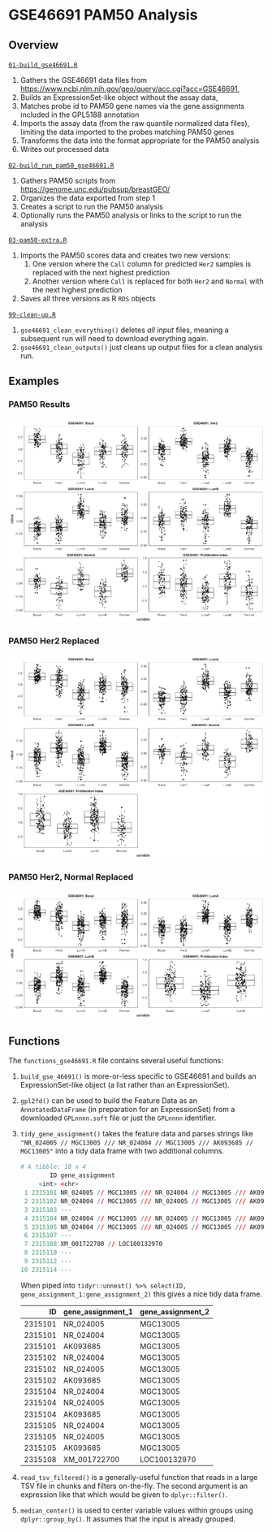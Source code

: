 GSE46691 PAM50 Analysis
================

## Overview

[`01-build_gse46691.R`](01-build_gse46691.R)

1.  Gathers the GSE46691 data files from
    <https://www.ncbi.nlm.nih.gov/geo/query/acc.cgi?acc=GSE46691>,
2.  Builds an ExpressionSet-like object without the assay data,
3.  Matches probe id to PAM50 gene names via the gene assignments
    included in the GPL5188 annotation
4.  Imports the assay data (from the raw quantile normalized data
    files), limiting the data imported to the probes matching PAM50
    genes
5.  Transforms the data into the format appropriate for the PAM50
    analysis
6.  Writes out processed data

[`02-build_run_pam50_gse46691.R`](02-build_run_pam50_gse46691.R)

1.  Gathers PAM50 scripts from
    <https://genome.unc.edu/pubsup/breastGEO/>
2.  Organizes the data exported from step 1
3.  Creates a script to run the PAM50 analysis
4.  Optionally runs the PAM50 analysis or links to the script to run the
    analysis

[`03-pam50-extra.R`](03-pam50-extra.R)

1.  Imports the PAM50 scores data and creates two new versions:
    1.  One version where the `Call` column for predicted `Her2` samples
        is replaced with the next highest prediction
    2.  Another version where `Call` is replaced for both `Her2` and
        `Normal` with the next highest prediction
2.  Saves all three versions as R `RDS` objects

[`99-clean-up.R`](99-clean-up.R)

1.  `gse46691_clean_everything()` deletes *all input* files, meaning a
    subsequent run will need to download everything again.
2.  `gse46691_clean_outputs()` just cleans up output files for a clean
    analysis run.

## Examples

### PAM50 Results

![](readme_files/figure-gfm/pam50-1.png)<!-- -->

### PAM50 Her2 Replaced

![](readme_files/figure-gfm/pam50_no_her2-1.png)<!-- -->

### PAM50 Her2, Normal Replaced

![](readme_files/figure-gfm/pam50_no_her2_normal-1.png)<!-- -->

## Functions

The `functions_gse46691.R` file contains several useful functions:

1.  `build_gse_46691()` is more-or-less specific to GSE46691 and builds
    an ExpressionSet-like object (a list rather than an ExpressionSet).

2.  `gpl2fd()` can be used to build the Feature Data as an
    `AnnotatedDataFrame` (in preparation for an ExpressionSet) from a
    downloaded `GPLnnnn.soft` file or just the `GPLnnnn` identifier.

3.  `tidy_gene_assignment()` takes the feature data and parses strings
    like `"NR_024005 // MGC13005 /// NR_024004 // MGC13005 /// AK093685
    // MGC13005"` into a tidy data frame with two additional columns.
    
    ``` r
    # A tibble: 10 x 4
            ID gene_assignment                                                          gene_assignment_1 gene_assignment_2
         <int> <chr>                                                                    <list>            <list>           
     1 2315101 NR_024005 // MGC13005 /// NR_024004 // MGC13005 /// AK093685 // MGC13005 <chr [3]>         <chr [3]>        
     2 2315102 NR_024004 // MGC13005 /// NR_024005 // MGC13005 /// AK093685 // MGC13005 <chr [3]>         <chr [3]>        
     3 2315103 ---                                                                      <chr [0]>         <chr [0]>        
     4 2315104 NR_024004 // MGC13005 /// NR_024005 // MGC13005 /// AK093685 // MGC13005 <chr [3]>         <chr [3]>        
     5 2315105 NR_024004 // MGC13005 /// NR_024005 // MGC13005 /// AK093685 // MGC13005 <chr [3]>         <chr [3]>        
     6 2315107 ---                                                                      <chr [0]>         <chr [0]>        
     7 2315108 XM_001722700 // LOC100132970                                             <chr [1]>         <chr [1]>        
     8 2315110 ---                                                                      <chr [0]>         <chr [0]>        
     9 2315112 ---                                                                      <chr [0]>         <chr [0]>        
    10 2315114 ---                                                                      <chr [0]>         <chr [0]> 
    ```
    
    When piped into `tidyr::unnest() %>% select(ID,
    gene_assignment_1:gene_assignment_2)` this gives a nice tidy data
    frame.
    
    |      ID | gene\_assignment\_1 | gene\_assignment\_2 |
    | ------: | :------------------ | :------------------ |
    | 2315101 | NR\_024005          | MGC13005            |
    | 2315101 | NR\_024004          | MGC13005            |
    | 2315101 | AK093685            | MGC13005            |
    | 2315102 | NR\_024004          | MGC13005            |
    | 2315102 | NR\_024005          | MGC13005            |
    | 2315102 | AK093685            | MGC13005            |
    | 2315104 | NR\_024004          | MGC13005            |
    | 2315104 | NR\_024005          | MGC13005            |
    | 2315104 | AK093685            | MGC13005            |
    | 2315105 | NR\_024004          | MGC13005            |
    | 2315105 | NR\_024005          | MGC13005            |
    | 2315105 | AK093685            | MGC13005            |
    | 2315108 | XM\_001722700       | LOC100132970        |
    

4.  `read_tsv_filtered()` is a generally-useful function that reads in a
    large TSV file in chunks and filters on-the-fly. The second argument
    is an expression like that which would be given to
    `dplyr::filter()`.

5.  `median_center()` is used to center variable values within groups
    using `dplyr::group_by()`. It assumes that the input is already
    grouped.
